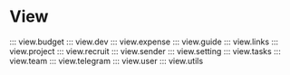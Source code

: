 # View

::: view.budget
::: view.dev
::: view.expense
::: view.guide
::: view.links
::: view.project
::: view.recruit
::: view.sender
::: view.setting
::: view.tasks
::: view.team
::: view.telegram
::: view.user
::: view.utils
